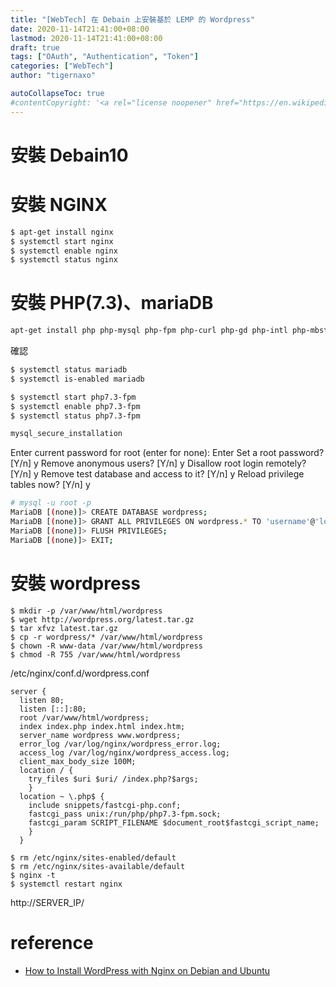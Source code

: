 ```yaml
---
title: "[WebTech] 在 Debain 上安裝基於 LEMP 的 Wordpress"
date: 2020-11-14T21:41:00+08:00
lastmod: 2020-11-14T21:41:00+08:00
draft: true
tags: ["OAuth", "Authentication", "Token"]
categories: ["WebTech"]
author: "tigernaxo"

autoCollapseToc: true
#contentCopyright: '<a rel="license noopener" href="https://en.wikipedia.org/wiki/Wikipedia:Text_of_Creative_Commons_Attribution-ShareAlike_3.0_Unported_License" target="_blank">Creative Commons Attribution-ShareAlike License</a>'
---
```

# 安裝 Debain10
# 安裝 NGINX
```bash
$ apt-get install nginx
$ systemctl start nginx
$ systemctl enable nginx
$ systemctl status nginx
```
# 安裝 PHP(7.3)、mariaDB
```bash
apt-get install php php-mysql php-fpm php-curl php-gd php-intl php-mbstring php-soap php-xml php-xmlrpc php-zip mariadb-server mariadb-client
```
確認
```bash
$ systemctl status mariadb
$ systemctl is-enabled mariadb
```
```bash
$ systemctl start php7.3-fpm
$ systemctl enable php7.3-fpm
$ systemctl status php7.3-fpm
```
```bash
mysql_secure_installation
```
Enter current password for root (enter for none): Enter
Set a root password? [Y/n] y
Remove anonymous users? [Y/n] y
Disallow root login remotely? [Y/n] y
Remove test database and access to it? [Y/n] y
Reload privilege tables now? [Y/n] y
```bash
# mysql -u root -p
MariaDB [(none)]> CREATE DATABASE wordpress;
MariaDB [(none)]> GRANT ALL PRIVILEGES ON wordpress.* TO 'username'@'localhost' IDENTIFIED BY  'password';
MariaDB [(none)]> FLUSH PRIVILEGES;
MariaDB [(none)]> EXIT;
```
# 安裝 wordpress
```
$ mkdir -p /var/www/html/wordpress
$ wget http://wordpress.org/latest.tar.gz
$ tar xfvz latest.tar.gz
$ cp -r wordpress/* /var/www/html/wordpress
$ chown -R www-data /var/www/html/wordpress
$ chmod -R 755 /var/www/html/wordpress
```
/etc/nginx/conf.d/wordpress.conf
```
server {
  listen 80;
  listen [::]:80;
  root /var/www/html/wordpress; 
  index index.php index.html index.htm; 
  server_name wordpress www.wordpress; 
  error_log /var/log/nginx/wordpress_error.log; 
  access_log /var/log/nginx/wordpress_access.log; 
  client_max_body_size 100M; 
  location / { 
    try_files $uri $uri/ /index.php?$args; 
    } 
  location ~ \.php$ { 
    include snippets/fastcgi-php.conf; 
    fastcgi_pass unix:/run/php/php7.3-fpm.sock; 
    fastcgi_param SCRIPT_FILENAME $document_root$fastcgi_script_name; 
    } 
  }
```
```
$ rm /etc/nginx/sites-enabled/default
$ rm /etc/nginx/sites-available/default
$ nginx -t
$ systemctl restart nginx
```
http://SERVER_IP/
# reference 
- [How to Install WordPress with Nginx on Debian and Ubuntu](https://www.tecmint.com/install-wordpress-using-nginx-in-ubuntu-debian-mint/)